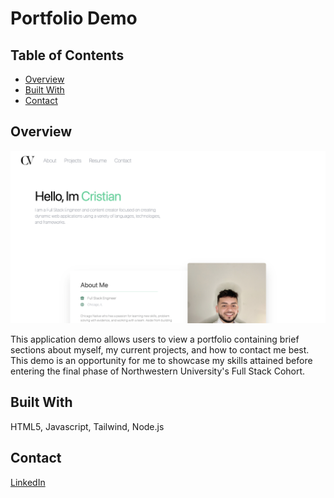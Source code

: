 # Portfolio Demo

## Table of Contents

- [Overview](#overview)
- [Built With](#built-with)
- [Contact](#contact)

## Overview

![screenshot](/assets/readme.png)

This application demo allows users to view a portfolio containing brief sections about myself, my current projects, and how to contact me best. This demo is an opportunity for me to showcase my skills attained before entering the final phase of Northwestern University's Full Stack Cohort.


<!-- TODO: Add a screenshot of the live project.
    1. Link to a 'live demo.'
    2. Describe your overall experience in a couple of sentences.
    3. List a few specific technical things that you learned or improved on.
    4. Share any other tips or guidance for others attempting this or something similar.
 -->

## Built With

HTML5, Javascript, Tailwind, Node.js

## Contact

[LinkedIn](https://www.example.com)
